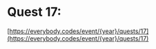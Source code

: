 # Quest 17: 

[https://everybody.codes/event/{year}/quests/17](https://everybody.codes/event/{year}/quests/17)

